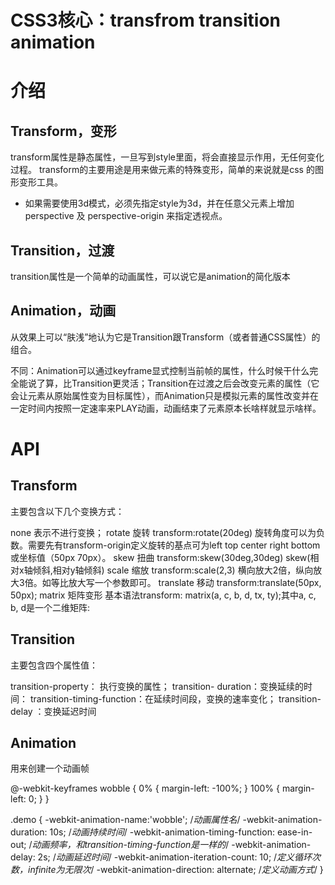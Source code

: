 # CSS3核心：transfrom transition animation

# 介绍

## Transform，变形

transform属性是静态属性，一旦写到style里面，将会直接显示作用，无任何变化过程。
transform的主要用途是用来做元素的特殊变形，简单的来说就是css 的图形变形工具。

- 如果需要使用3d模式，必须先指定style为3d，并在任意父元素上增加 perspective 及 perspective-origin 来指定透视点。


## Transition，过渡

transition属性是一个简单的动画属性，可以说它是animation的简化版本

## Animation，动画

从效果上可以“肤浅”地认为它是Transition跟Transform（或者普通CSS属性）的组合。

不同：Animation可以通过keyframe显式控制当前帧的属性，什么时候干什么完全能说了算，比Transition更灵活；Transition在过渡之后会改变元素的属性（它会让元素从原始属性变为目标属性），而Animation只是模拟元素的属性改变并在一定时间内按照一定速率来PLAY动画，动画结束了元素原本长啥样就显示啥样。

# API

## Transform

主要包含以下几个变换方式：

none 表示不进行变换；
rotate 旋转            transform:rotate(20deg) 旋转角度可以为负数。需要先有transform-origin定义旋转的基点可为left top center right bottom 或坐标值（50px 70px）。
skew  扭曲             transform:skew(30deg,30deg)  skew(相对x轴倾斜,相对y轴倾斜)
scale  缩放             transform:scale(2,3) 横向放大2倍，纵向放大3倍。如等比放大写一个参数即可。
translate 移动        transform:translate(50px, 50px);
matrix 矩阵变形     基本语法transform: matrix(a, c, b, d, tx, ty);其中a, c, b, d是一个二维矩阵:

## Transition

主要包含四个属性值：

transition-property： 执行变换的属性；
transition- duration：变换延续的时间：
transition-timing-function：在延续时间段，变换的速率变化；
transition- delay ：变换延迟时间

## Animation

用来创建一个动画帧

@-webkit-keyframes wobble {
  0% {
    margin-left: -100%;
  }
  100% {
    margin-left: 0;
  }
}

.demo {
  -webkit-animation-name:'wobble'; /*动画属性名*/
  -webkit-animation-duration: 10s; /*动画持续时间*/
  -webkit-animation-timing-function: ease-in-out; /*动画频率，和transition-timing-function是一样的*/
  -webkit-animation-delay: 2s; /*动画延迟时间*/
  -webkit-animation-iteration-count: 10; /*定义循环次数，infinite为无限次*/
  -webkit-animation-direction: alternate; /*定义动画方式*/
}
